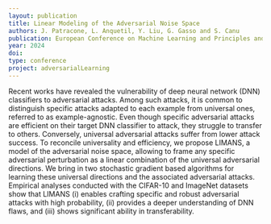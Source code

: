 ```yaml
---
layout: publication
title: Linear Modeling of the Adversarial Noise Space
authors: J. Patracone, L. Anquetil, Y. Liu, G. Gasso and S. Canu
publication: European Conference on Machine Learning and Principles and Practice of Knowledge Discovery in Databases (ECML PKDD)
year: 2024
doi:
type: conference
project: adversarialLearning
---
```


Recent works have revealed the vulnerability of deep neural network (DNN) classifiers to adversarial attacks. Among such attacks, it is common to distinguish specific attacks adapted to each example from universal ones, referred to as example-agnostic. Even though specific adversarial attacks are efficient on their target DNN classifier to attack, they struggle to transfer to others. Conversely, universal adversarial attacks suffer from lower attack success. To reconcile universality and efficiency, we propose LIMANS, a model of the adversarial noise space, allowing to frame any specific adversarial perturbation as a linear combination of the universal adversarial directions. We bring in two stochastic gradient based algorithms for learning these universal directions and the associated adversarial attacks. Empirical analyses conducted with the CIFAR-10 and ImageNet datasets show that LIMANS (i) enables crafting specific and robust adversarial attacks with high probability, (ii) provides a deeper understanding of DNN flaws, and (iii) shows significant ability in transferability.
